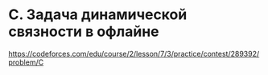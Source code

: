 # C. Задача динамической связности в офлайне

https://codeforces.com/edu/course/2/lesson/7/3/practice/contest/289392/problem/C
